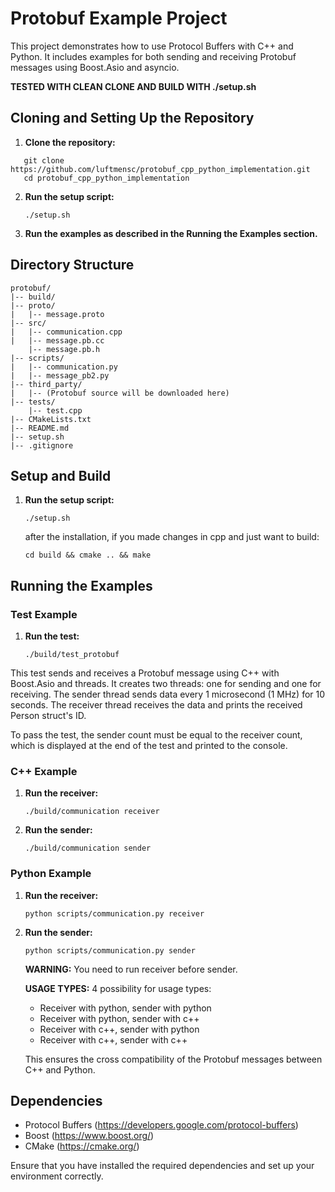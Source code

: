 # Protobuf Example Project

This project demonstrates how to use Protocol Buffers with C++ and Python. It includes examples for both sending and receiving Protobuf messages using Boost.Asio and asyncio.

**TESTED WITH CLEAN CLONE AND BUILD WITH ./setup.sh**

## Cloning and Setting Up the Repository

1. **Clone the repository:**

```
   git clone https://github.com/luftmensc/protobuf_cpp_python_implementation.git
   cd protobuf_cpp_python_implementation
```

2. **Run the setup script:**

   ```./setup.sh```

3. **Run the examples as described in the Running the Examples section.**

## Directory Structure

```plaintext
protobuf/
|-- build/
|-- proto/
|   |-- message.proto
|-- src/
|   |-- communication.cpp
|   |-- message.pb.cc
    |-- message.pb.h
|-- scripts/
|   |-- communication.py
|   |-- message_pb2.py
|-- third_party/
|   |-- (Protobuf source will be downloaded here)
|-- tests/
    |-- test.cpp
|-- CMakeLists.txt
|-- README.md
|-- setup.sh
|-- .gitignore
```

## Setup and Build

1. **Run the setup script:**

   ```./setup.sh```

   after the installation, if you made changes in cpp and just want to build:

   ```cd build && cmake .. && make```


## Running the Examples

### Test Example

1. **Run the test:**

   ```./build/test_protobuf```

This test sends and receives a Protobuf message using C++ with Boost.Asio and threads. It creates two threads: one for sending and one for receiving. The sender thread sends data every 1 microsecond (1 MHz) for 10 seconds. The receiver thread receives the data and prints the received Person struct's ID.

To pass the test, the sender count must be equal to the receiver count, which is displayed at the end of the test and printed to the console.


### C++ Example

1. **Run the receiver:**

   ```./build/communication receiver```

2. **Run the sender:**

   ```./build/communication sender```

### Python Example

1. **Run the receiver:**

   ```python scripts/communication.py receiver```

2. **Run the sender:**

   ```python scripts/communication.py sender```

   **WARNING:** You need to run receiver before sender.

   **USAGE TYPES:** 4 possibility for usage types:
   - Receiver with python, sender with python
   - Receiver with python, sender with c++
   - Receiver with c++, sender with python
   - Receiver with c++, sender with c++
   
   This ensures the cross compatibility of the Protobuf messages between C++ and Python.

## Dependencies

- Protocol Buffers (https://developers.google.com/protocol-buffers)
- Boost (https://www.boost.org/)
- CMake (https://cmake.org/)

Ensure that you have installed the required dependencies and set up your environment correctly.




